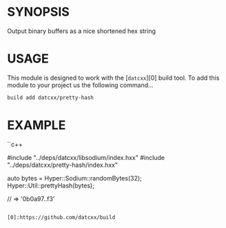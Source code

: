 # SYNOPSIS
Output binary buffers as a nice shortened hex string

# USAGE
This module is designed to work with the [`datcxx`][0] build tool. To add this
module to your project us the following command...

```bash
build add datcxx/pretty-hash
```

# EXAMPLE

``c++

#include "../deps/datcxx/libsodium/index.hxx"
#include "../deps/datcxx/pretty-hash/index.hxx"

auto bytes = Hyper::Sodium::randomBytes(32);
Hyper::Util::prettyHash(bytes);

// => '0b0a97..f3'
```

[0]:https://github.com/datcxx/build
